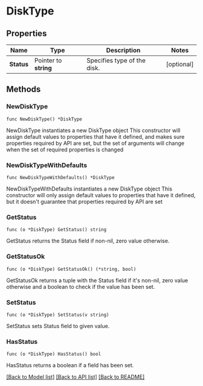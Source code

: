 # DiskType

## Properties

Name | Type | Description | Notes
------------ | ------------- | ------------- | -------------
**Status** | Pointer to **string** | Specifies type of the disk. | [optional] 

## Methods

### NewDiskType

`func NewDiskType() *DiskType`

NewDiskType instantiates a new DiskType object
This constructor will assign default values to properties that have it defined,
and makes sure properties required by API are set, but the set of arguments
will change when the set of required properties is changed

### NewDiskTypeWithDefaults

`func NewDiskTypeWithDefaults() *DiskType`

NewDiskTypeWithDefaults instantiates a new DiskType object
This constructor will only assign default values to properties that have it defined,
but it doesn't guarantee that properties required by API are set

### GetStatus

`func (o *DiskType) GetStatus() string`

GetStatus returns the Status field if non-nil, zero value otherwise.

### GetStatusOk

`func (o *DiskType) GetStatusOk() (*string, bool)`

GetStatusOk returns a tuple with the Status field if it's non-nil, zero value otherwise
and a boolean to check if the value has been set.

### SetStatus

`func (o *DiskType) SetStatus(v string)`

SetStatus sets Status field to given value.

### HasStatus

`func (o *DiskType) HasStatus() bool`

HasStatus returns a boolean if a field has been set.


[[Back to Model list]](../README.md#documentation-for-models) [[Back to API list]](../README.md#documentation-for-api-endpoints) [[Back to README]](../README.md)


